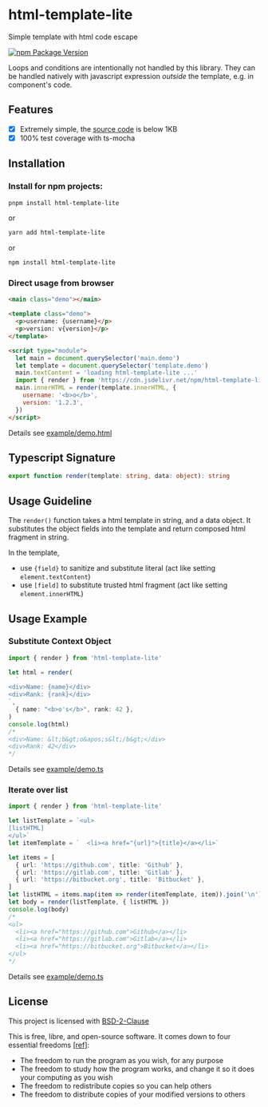 # html-template-lite

Simple template with html code escape

[![npm Package Version](https://img.shields.io/npm/v/html-template-lite.svg?maxAge=3600)](https://www.npmjs.com/package/html-template-lite)

Loops and conditions are intentionally not handled by this library. They can be handled natively with javascript expression _outside_ the template, e.g. in component's code.

## Features

- [x] Extremely simple, the [source code](./src/index.ts) is below 1KB
- [x] 100% test coverage with ts-mocha

## Installation

### Install for npm projects:

```bash
pnpm install html-template-lite
```

or

```bash
yarn add html-template-lite
```

or

```bash
npm install html-template-lite
```

### Direct usage from browser

```html
<main class="demo"></main>

<template class="demo">
  <p>username: {username}</p>
  <p>version: v{version}</p>
</template>

<script type="module">
  let main = document.querySelector('main.demo')
  let template = document.querySelector('template.demo')
  main.textContent = 'loading html-template-lite ...'
  import { render } from 'https://cdn.jsdelivr.net/npm/html-template-lite/dist/esm/index.js'
  main.innerHTML = render(template.innerHTML, {
    username: '<b>o</b>',
    version: '1.2.3',
  })
</script>
```

Details see [example/demo.html](./example/demo.html)

## Typescript Signature

```typescript
export function render(template: string, data: object): string
```

## Usage Guideline

The `render()` function takes a html template in string, and a data object. It substitutes the object fields into the template and return composed html fragment in string.

In the template,

- use `{field}` to sanitize and substitute literal (act like setting `element.textContent`)
- use `[field]` to substitute trusted html fragment (act like setting `element.innerHTML`)

## Usage Example

### Substitute Context Object

```typescript
import { render } from 'html-template-lite'

let html = render(
  `
<div>Name: {name}</div>
<div>Rank: {rank}</div>
`,
  { name: "<b>o's</b>", rank: 42 },
)
console.log(html)
/*
<div>Name: &lt;b&gt;o&apos;s&lt;/b&gt;</div>
<div>Rank: 42</div>
*/
```

Details see [example/demo.ts](./example/demo.ts)

### Iterate over list

```typescript
import { render } from 'html-template-lite'

let listTemplate = `<ul>
[listHTML]
</ul>`
let itemTemplate = `  <li><a href="{url}">{title}</a></li>`

let items = [
  { url: 'https://github.com', title: 'Github' },
  { url: 'https://gitlab.com', title: 'Gitlab' },
  { url: 'https://bitbucket.org', title: 'Bitbucket' },
]
let listHTML = items.map(item => render(itemTemplate, item)).join('\n')
let body = render(listTemplate, { listHTML })
console.log(body)
/*
<ul>
  <li><a href="https://github.com">Github</a></li>
  <li><a href="https://gitlab.com">Gitlab</a></li>
  <li><a href="https://bitbucket.org">Bitbucket</a></li>
</ul>
*/
```

Details see [example/demo.ts](./example/demo.ts)

## License

This project is licensed with [BSD-2-Clause](./LICENSE)

This is free, libre, and open-source software. It comes down to four essential freedoms [[ref]](https://seirdy.one/2021/01/27/whatsapp-and-the-domestication-of-users.html#fnref:2):

- The freedom to run the program as you wish, for any purpose
- The freedom to study how the program works, and change it so it does your computing as you wish
- The freedom to redistribute copies so you can help others
- The freedom to distribute copies of your modified versions to others
